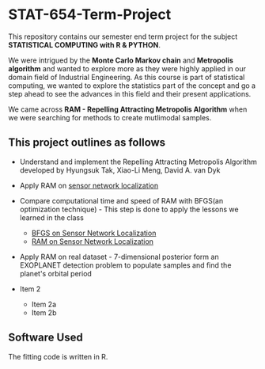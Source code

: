 # STAT-654-Term-Project

This repository contains our semester end term project for the subject **STATISTICAL COMPUTING with R & PYTHON**.

We were intrigued by the **Monte Carlo Markov chain** and **Metropolis algorithm** and wanted to explore more as they were highly applied in our domain field of Industrial Engineering. As this course is part of statistical computing, we wanted to explore the statistics part of the concept and go a step ahead to see the advances in this field and their present applications. 

We came across **RAM - Repelling Attracting Metropolis Algorithm** when we were searching for methods to create mutlimodal samples.

This project outlines as follows
------
* Understand and implement the Repelling Attracting Metropolis Algorithm developed by Hyungsuk Tak, Xiao-Li Meng, David A. van Dyk
* Apply RAM on [sensor network localization](https://github.com/srujanreddyj/STAT-654-Term-Project/blob/master/Sensor%20Network-%20RAM.R) 
* Compare computational time and speed of RAM with BFGS(an optimization technique) - This step is done to apply the lessons we learned in the class
  * [BFGS on Sensor Network Localization](https://github.com/srujanreddyj/STAT-654-Term-Project/blob/master/Sensor%20network-%20BFGS.R)
  * [RAM on Sensor Network Localization](https://github.com/srujanreddyj/STAT-654-Term-Project/blob/master/Sensor%20Network-%20RAM.R)  
* Apply RAM on real dataset - 7-dimensional posterior form an EXOPLANET detection problem to populate samples and find the planet's orbital period

* Item 2
  * Item 2a
  * Item 2b

Software Used
------
The fitting code is written in R.

